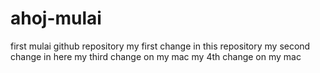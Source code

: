 # ahoj-mulai
first mulai github repository
my first change in this repository
my second change in here
my third change on my mac
my 4th change on my mac